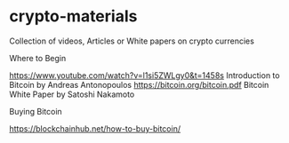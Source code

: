 # crypto-materials
Collection of videos, Articles or White papers on crypto currencies



Where to Begin

https://www.youtube.com/watch?v=l1si5ZWLgy0&t=1458s Introduction to Bitcoin by Andreas Antonopoulos
https://bitcoin.org/bitcoin.pdf Bitcoin White Paper by Satoshi Nakamoto

Buying Bitcoin

https://blockchainhub.net/how-to-buy-bitcoin/
